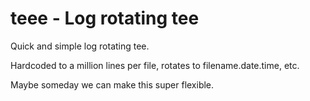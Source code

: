 # teee - Log rotating tee

Quick and simple log rotating tee.

Hardcoded to a million lines per file, rotates to filename.date.time, etc.

Maybe someday we can make this super flexible.

